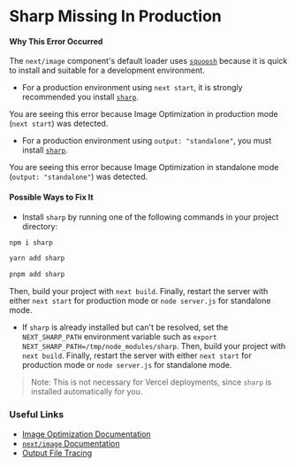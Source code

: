 # Sharp Missing In Production

#### Why This Error Occurred

The `next/image` component's default loader uses [`squoosh`](https://www.npmjs.com/package/@squoosh/lib) because it is quick to install and suitable for a development environment.

- For a production environment using `next start`, it is strongly recommended you install [`sharp`](https://www.npmjs.com/package/sharp).

You are seeing this error because Image Optimization in production mode (`next start`) was detected.

- For a production environment using `output: "standalone"`, you must install [`sharp`](https://www.npmjs.com/package/sharp).

You are seeing this error because Image Optimization in standalone mode (`output: "standalone"`) was detected.

#### Possible Ways to Fix It

- Install `sharp` by running one of the following commands in your project directory:

```bash
npm i sharp
```

```bash
yarn add sharp
```

```bash
pnpm add sharp
```

Then, build your project with `next build`. Finally, restart the server with either `next start` for production mode or `node server.js` for standalone mode.

- If `sharp` is already installed but can't be resolved, set the `NEXT_SHARP_PATH` environment variable such as `export NEXT_SHARP_PATH=/tmp/node_modules/sharp`. Then, build your project with `next build`. Finally, restart the server with either `next start` for production mode or `node server.js` for standalone mode.

> Note: This is not necessary for Vercel deployments, since `sharp` is installed automatically for you.

### Useful Links

- [Image Optimization Documentation](https://nextjs.org/docs/basic-features/image-optimization)
- [`next/image` Documentation](https://nextjs.org/docs/api-reference/next/image)
- [Output File Tracing](/docs/advanced-features/output-file-tracing)
